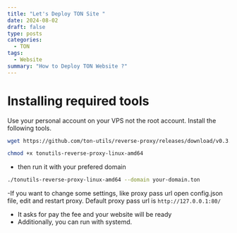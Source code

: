 ```yaml
---
title: "Let's Deploy TON Site "
date: 2024-08-02
draft: false
type: posts
categories:
  - TON
tags:
  - Website
summary: "How to Deploy TON Website ?"
---
```

# Installing required tools
Use your personal account on your VPS not the root account. Install the following tools.

```bash
wget https://github.com/ton-utils/reverse-proxy/releases/download/v0.3.3/tonutils-reverse-proxy-linux-amd64

chmod +x tonutils-reverse-proxy-linux-amd64
```
- then run it with your prefered domain

```bash
./tonutils-reverse-proxy-linux-amd64 --domain your-domain.ton
```

-If you want to change some settings, like proxy pass url open config.json file, edit and restart proxy. Default proxy pass url is  ``http://127.0.0.1:80/``

- It asks for pay the fee and your website will be ready
- Additionally, you can run with systemd.
